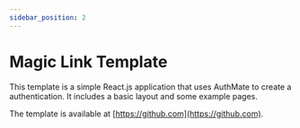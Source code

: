 ```yaml
---
sidebar_position: 2
---
```


# Magic Link Template
This template is a simple React.js application that uses AuthMate to create a authentication. It includes a basic layout and some example pages.





The template is available at [https://github.com](https://github.com).
